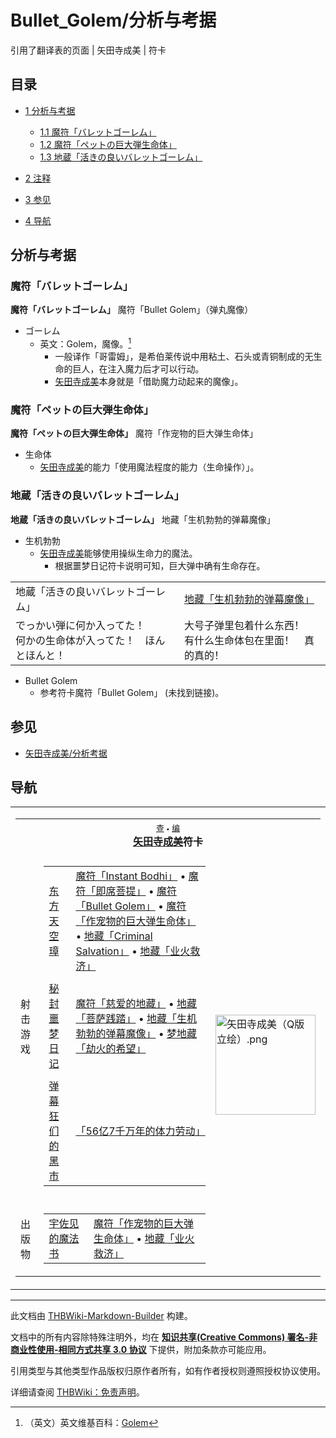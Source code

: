 # Bullet_Golem/分析与考据

<!-- source html: G:\repos\THBWiki-Markdown-Builder\THBWikiMarkdown\Temp\main\0\04\ns0%3ABullet_Golem%2F%E5%88%86%E6%9E%90%E4%B8%8E%E8%80%83%E6%8D%AE.html -->

引用了翻译表的页面 | 矢田寺成美 | 符卡

## 目录

- [1 分析与考据](#分析与考据)

  - [1.1 魔符「バレットゴーレム」](#魔符「バレットゴーレム」)
  - [1.2 魔符「ペットの巨大弾生命体」](#魔符「ペットの巨大弾生命体」)
  - [1.3 地蔵「活きの良いバレットゴーレム」](#地蔵「活きの良いバレットゴーレム」)



- [2 注释](#注释)
- [3 参见](#参见)
- [4 导航](#导航)




## 分析与考据
### 魔符「バレットゴーレム」
  
 **魔符「バレットゴーレム」**   魔符「Bullet Golem」（弹丸魔像）
  

- ゴーレム
  - 英文：Golem，魔像。[^cite_note-1]
    - 一般译作「哥雷姆」，是希伯莱传说中用粘土、石头或青铜制成的无生命的巨人，在注入魔力后才可以行动。
    - [矢田寺成美](./矢田寺成美.md)本身就是「借助魔力动起来的魔像」。



### 魔符「ペットの巨大弾生命体」
  
 **魔符「ペットの巨大弾生命体」**   魔符「作宠物的巨大弹生命体」
  

- 生命体
  - [矢田寺成美](./矢田寺成美.md)的能力「使用魔法程度的能力（生命操作）」。


### 地蔵「活きの良いバレットゴーレム」
  
 **地蔵「活きの良いバレットゴーレム」**   地藏「生机勃勃的弹幕魔像」
  

- 生机勃勃
  - [矢田寺成美](./矢田寺成美.md)能够使用操纵生命力的魔法。
    - 根据噩梦日记符卡说明可知，巨大弹中确有生命存在。




<table><tbody><tr class="tt-content-header" id="星期三-8" data-pos="&#91;&quot;\u661f\u671f\u4e09&quot;,8&#93;"><td class="tt-jah" lang="ja"><div class="poem">地蔵「活きの良いバレットゴーレム」</div></td><td class="tt-zhh" lang="zh"><div class="poem"><a href="/%E5%9C%B0%E8%97%8F%E3%80%8C%E7%94%9F%E6%9C%BA%E5%8B%83%E5%8B%83%E7%9A%84%E5%BC%B9%E5%B9%95%E9%AD%94%E5%83%8F%E3%80%8D" class="mw-redirect" title="地藏「生机勃勃的弹幕魔像」">地藏「生机勃勃的弹幕魔像」</a></div></td></tr><tr class="tt-content" id="星期三-9" data-pos="&#91;&quot;\u661f\u671f\u4e09&quot;,9&#93;"><td class="tt-ja" lang="ja"><div class="poem">でっかい弾に何か入ってた！<br>何かの生命体が入ってた！　ほんとほんと！</div></td><td class="tt-zh" lang="zh"><div class="poem">大号子弹里包着什么东西！<br>有什么生命体包在里面！　真的真的！</div></td></tr></tbody></table>


- Bullet Golem
  - 参考符卡魔符「Bullet Golem」 (未找到链接)。



[^cite_note-1]: （英文）英文维基百科：[Golem](https://en.wikipedia.org/wiki/en:Golem)

## 参见
- [矢田寺成美/分析考据](./矢田寺成美-分析考据.md)

## 导航

<table><tbody><tr><td><table cellspacing="0" class="nowraplinks mw-collapsible mw-collapsed" style="width:100%;;;"><tbody><tr><th style=";" colspan="3" class="navbox-title"><div class="navbar"><div class="noprint plainlinksneverexpand" style="background-color:transparent; padding:0; font-weight:normal; font-size:80%; white-space:nowrap;"><a href="./模板-矢田寺成美符卡导航.md" title="模板:矢田寺成美符卡导航"><span style=";;border:none;" title="查看这个模板">查</span></a>&#160;<span style="font-size:80%;">•</span>&#160;<a href="/index.php?title=%E6%A8%A1%E6%9D%BF:%E7%9F%A2%E7%94%B0%E5%AF%BA%E6%88%90%E7%BE%8E%E7%AC%A6%E5%8D%A1%E5%AF%BC%E8%88%AA&amp;action=edit"><span style=";;border:none;" title="您可以编辑这个模板。请在储存变更之前先预览">编</span></a></div></div><span><a href="./矢田寺成美.md" title="矢田寺成美">矢田寺成美</a>符卡</span></th></tr><tr><td></td></tr><tr><td class="navbox-group" style=";;">射击游戏</td><td style=";;" class="navbox-list navbox-odd"><div></div><table cellspacing="0" class="nowraplinks navbox-subgroup" style="width:100%;;;;"><tbody><tr><td class="navbox-group" style=";;"><div><a href="./东方天空璋.md" title="东方天空璋">东方天空璋</a></div></td><td style=";;" class="navbox-list navbox-odd"><div><a href="/%E9%AD%94%E7%AC%A6%E3%80%8CInstant_Bodhi%E3%80%8D" class="mw-redirect" title="魔符「Instant Bodhi」">魔符「Instant Bodhi」</a> &#8226; <a href="/%E9%AD%94%E7%AC%A6%E3%80%8C%E5%8D%B3%E5%B8%AD%E8%8F%A9%E6%8F%90%E3%80%8D" class="mw-redirect" title="魔符「即席菩提」">魔符「即席菩提」</a> &#8226; <a href="/%E9%AD%94%E7%AC%A6%E3%80%8CBullet_Golem%E3%80%8D" class="mw-redirect" title="魔符「Bullet Golem」">魔符「Bullet Golem」</a> &#8226; <a href="/%E9%AD%94%E7%AC%A6%E3%80%8C%E4%BD%9C%E5%AE%A0%E7%89%A9%E7%9A%84%E5%B7%A8%E5%A4%A7%E5%BC%B9%E7%94%9F%E5%91%BD%E4%BD%93%E3%80%8D" class="mw-redirect" title="魔符「作宠物的巨大弹生命体」">魔符「作宠物的巨大弹生命体」</a> &#8226; <a href="/%E5%9C%B0%E8%97%8F%E3%80%8CCriminal_Salvation%E3%80%8D" class="mw-redirect" title="地藏「Criminal Salvation」">地藏「Criminal Salvation」</a> &#8226; <a href="/%E5%9C%B0%E8%97%8F%E3%80%8C%E4%B8%9A%E7%81%AB%E6%95%91%E6%B5%8E%E3%80%8D" class="mw-redirect" title="地藏「业火救济」">地藏「业火救济」</a></div></td></tr><tr><td></td></tr><tr><td class="navbox-group" style=";;"><div><a href="./秘封噩梦日记.md" title="秘封噩梦日记">秘封噩梦日记</a></div></td><td style=";;" class="navbox-list navbox-even"><div><a href="/%E9%AD%94%E7%AC%A6%E3%80%8C%E6%85%88%E7%88%B1%E7%9A%84%E5%9C%B0%E8%97%8F%E3%80%8D" class="mw-redirect" title="魔符「慈爱的地藏」">魔符「慈爱的地藏」</a> &#8226; <a href="/%E5%9C%B0%E8%97%8F%E3%80%8C%E8%8F%A9%E8%90%A8%E8%B7%B5%E8%B8%8F%E3%80%8D" class="mw-redirect" title="地藏「菩萨践踏」">地藏「菩萨践踏」</a> &#8226; <a href="/%E5%9C%B0%E8%97%8F%E3%80%8C%E7%94%9F%E6%9C%BA%E5%8B%83%E5%8B%83%E7%9A%84%E5%BC%B9%E5%B9%95%E9%AD%94%E5%83%8F%E3%80%8D" class="mw-redirect" title="地藏「生机勃勃的弹幕魔像」">地藏「生机勃勃的弹幕魔像」</a> &#8226; <a href="/%E6%A2%A6%E5%9C%B0%E8%97%8F%E3%80%8C%E5%8A%AB%E7%81%AB%E7%9A%84%E5%B8%8C%E6%9C%9B%E3%80%8D" class="mw-redirect" title="梦地藏「劫火的希望」">梦地藏「劫火的希望」</a></div></td></tr><tr><td></td></tr><tr><td class="navbox-group" style=";;"><div><a href="./弹幕狂们的黑市.md" title="弹幕狂们的黑市">弹幕狂们的黑市</a></div></td><td style=";;" class="navbox-list navbox-odd"><div><a href="/%E3%80%8C56%E4%BA%BF7%E5%8D%83%E4%B8%87%E5%B9%B4%E7%9A%84%E4%BD%93%E5%8A%9B%E5%8A%B3%E5%8A%A8%E3%80%8D" class="mw-redirect" title="「56亿7千万年的体力劳动」">「56亿7千万年的体力劳动」</a></div></td></tr></tbody></table><div></div></td><td class="navbox-image" style="" rowspan="3"><a href="./文件-矢田寺成美（Q版立绘）.png.md" class="image"><img alt="矢田寺成美（Q版立绘）.png" src="https://upload.thwiki.cc/thumb/1/1f/%E7%9F%A2%E7%94%B0%E5%AF%BA%E6%88%90%E7%BE%8E%EF%BC%88Q%E7%89%88%E7%AB%8B%E7%BB%98%EF%BC%89.png/160px-%E7%9F%A2%E7%94%B0%E5%AF%BA%E6%88%90%E7%BE%8E%EF%BC%88Q%E7%89%88%E7%AB%8B%E7%BB%98%EF%BC%89.png" decoding="async" loading="lazy" width="160" height="160" srcset="https://upload.thwiki.cc/thumb/1/1f/%E7%9F%A2%E7%94%B0%E5%AF%BA%E6%88%90%E7%BE%8E%EF%BC%88Q%E7%89%88%E7%AB%8B%E7%BB%98%EF%BC%89.png/240px-%E7%9F%A2%E7%94%B0%E5%AF%BA%E6%88%90%E7%BE%8E%EF%BC%88Q%E7%89%88%E7%AB%8B%E7%BB%98%EF%BC%89.png 1.5x, https://upload.thwiki.cc/thumb/1/1f/%E7%9F%A2%E7%94%B0%E5%AF%BA%E6%88%90%E7%BE%8E%EF%BC%88Q%E7%89%88%E7%AB%8B%E7%BB%98%EF%BC%89.png/320px-%E7%9F%A2%E7%94%B0%E5%AF%BA%E6%88%90%E7%BE%8E%EF%BC%88Q%E7%89%88%E7%AB%8B%E7%BB%98%EF%BC%89.png 2x" data-file-width="500" data-file-height="500"></a></td></tr><tr><td></td></tr><tr><td class="navbox-group" style=";;">出版物</td><td style=";;" class="navbox-list navbox-even"><div></div><table cellspacing="0" class="nowraplinks navbox-subgroup" style="width:100%;;;;"><tbody><tr><td class="navbox-group" style=";;"><div><a href="/%E5%AE%87%E4%BD%90%E8%A7%81%E7%9A%84%E9%AD%94%E6%B3%95%E4%B9%A6" class="mw-redirect" title="宇佐见的魔法书">宇佐见的魔法书</a></div></td><td style=";;" class="navbox-list navbox-odd"><div><a href="/%E9%AD%94%E7%AC%A6%E3%80%8C%E4%BD%9C%E5%AE%A0%E7%89%A9%E7%9A%84%E5%B7%A8%E5%A4%A7%E5%BC%B9%E7%94%9F%E5%91%BD%E4%BD%93%E3%80%8D" class="mw-redirect" title="魔符「作宠物的巨大弹生命体」">魔符「作宠物的巨大弹生命体」</a> &#8226; <a href="/%E5%9C%B0%E8%97%8F%E3%80%8C%E4%B8%9A%E7%81%AB%E6%95%91%E6%B5%8E%E3%80%8D" class="mw-redirect" title="地藏「业火救济」">地藏「业火救济」</a></div></td></tr></tbody></table><div></div></td></tr></tbody></table></td></tr></tbody></table>






---

此文档由 [THBWiki-Markdown-Builder](https://github.com/Delsin-Yu/THBWiki-Markdown-Builder) 构建。

文档中的所有内容除特殊注明外，均在 [**知识共享(Creative Commons) 署名-非商业性使用-相同方式共享 3.0 协议**](https://creativecommons.org/licenses/by-sa/3.0/deed.zh-hans) 下提供，附加条款亦可能应用。

引用类型与其他类型作品版权归原作者所有，如有作者授权则遵照授权协议使用。

详细请查阅 [THBWiki：免责声明](https://thbwiki.cc/THBWiki:%E5%85%8D%E8%B4%A3%E5%A3%B0%E6%98%8E)。

